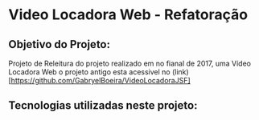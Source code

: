 # Video Locadora Web - Refatoração 

## Objetivo do Projeto:
  Projeto de Releitura do projeto realizado em no fianal de 2017, uma Vídeo Locadora Web o projeto antigo esta acessivel no
  (link)[https://github.com/GabryelBoeira/VideoLocadoraJSF]
  
## Tecnologias utilizadas neste projeto:
